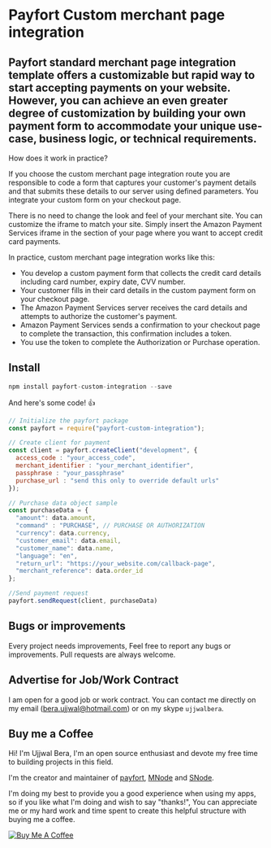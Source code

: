 # Payfort Custom merchant page integration
## Payfort standard merchant page integration template offers a customizable but rapid way to start accepting payments on your website. However, you can achieve an even greater degree of customization by building your own payment form to accommodate your unique use-case, business logic, or technical requirements.

How does it work in practice?

If you choose the custom merchant page integration route you are responsible to code a form that captures your customer's payment details and that submits these details to our server using defined parameters. You integrate your custom form on your checkout page.

There is no need to change the look and feel of your merchant site. You can customize the iframe to match your site. Simply insert the Amazon Payment Services iframe in the section of your page where you want to accept credit card payments.

In practice, custom merchant page integration works like this:

 * You develop a custom payment form that collects the credit card details including card number, expiry date, CVV number.
 * Your customer fills in their card details in the custom payment form on your checkout page.
 * The Amazon Payment Services server receives the card details and attempts to authorize the customer's payment.
 * Amazon Payment Services sends a confirmation to your checkout page to complete the transaction, this confirmation includes a token.
 * You use the token to complete the Authorization or Purchase operation.

## Install

```javascript
npm install payfort-custom-integration --save
```
And here's some code! :+1:

```javascript
// Initialize the payfort package
const payfort = require("payfort-custom-integration");
```

```javascript
// Create client for payment
const client = payfort.createClient("development", {
  access_code : "your_access_code",
  merchant_identifier : "your_merchant_identifier",
  passphrase : "your_passphrase"
  purchase_url : "send this only to override default urls"
});
```

```javascript
// Purchase data object sample
const purchaseData = {
  "amount": data.amount,
  "command" : "PURCHASE", // PURCHASE OR AUTHORIZATION
  "currency": data.currency,
  "customer_email": data.email,
  "customer_name": data.name,
  "language": "en",
  "return_url": "https://your_website.com/callback-page",
  "merchant_reference": data.order_id
};
```

```javascript
//Send payment request
payfort.sendRequest(client, purchaseData)
```

## Bugs or improvements

Every project needs improvements, Feel free to report any bugs or improvements. Pull requests are always welcome.

## Advertise for Job/Work Contract

I am open for a good job or work contract. You can contact me directly on my email ([bera.ujjwal@hotmail.com](mailto:bera.ujjwal@hotmail.com 'bera.ujjwal@hotmail.com')) or on my skype `ujjwalbera`.

## Buy me a Coffee

Hi! I'm Ujjwal Bera, I'm an open source enthusiast and devote my free time to building projects in this field.

I'm the creator and maintainer of [payfort](https://github.com/beraujjwal/payfort-custom-integration/blob/master/README.md), [MNode](https://github.com/beraujjwal/mnodejs/blob/main/README.md) and [SNode](https://github.com/beraujjwal/snode/blob/main/README.md).

I'm doing my best to provide you a good experience when using my apps, so if you like what I'm doing and wish to say "thanks!", You can appreciate me or my hard work and time spent to create this helpful structure with buying me a coffee.

<a href="https://www.buymeacoffee.com/beraujjwalu" target="_blank"><img src="https://bmc-cdn.nyc3.digitaloceanspaces.com/BMC-button-images/custom_images/orange_img.png" alt="Buy Me A Coffee" style="height: auto !important;width: auto !important;" ></a>